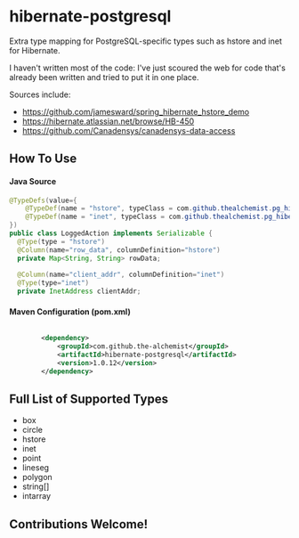 hibernate-postgresql
====================

Extra type mapping for PostgreSQL-specific types such as hstore and inet for Hibernate.

I haven't written most of the code: I've just scoured the web for code that's already been written and tried to put it in one place.

Sources include:
* https://github.com/jamesward/spring_hibernate_hstore_demo
* https://hibernate.atlassian.net/browse/HB-450
* https://github.com/Canadensys/canadensys-data-access

## How To Use
#### Java Source
```java
@TypeDefs(value={
    @TypeDef(name = "hstore", typeClass = com.github.thealchemist.pg_hibernate.HstoreType.class),
    @TypeDef(name = "inet", typeClass = com.github.thealchemist.pg_hibernate.InetAddressType.class)
})
public class LoggedAction implements Serializable {
  @Type(type = "hstore")
  @Column(name="row_data", columnDefinition="hstore")
  private Map<String, String> rowData;
	
  @Column(name="client_addr", columnDefinition="inet")
  @Type(type="inet")
  private InetAddress clientAddr;
```

#### Maven Configuration (pom.xml)

```xml

        <dependency>
            <groupId>com.github.the-alchemist</groupId>
            <artifactId>hibernate-postgresql</artifactId>
            <version>1.0.12</version>
        </dependency>
```

## Full List of Supported Types
* box
* circle
* hstore
* inet
* point
* lineseg
* polygon
* string[]
* intarray

## Contributions Welcome!
